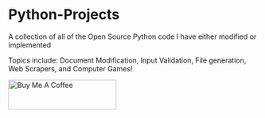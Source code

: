 # Python-Projects
A collection of all of the Open Source Python code I have either modified or implemented

Topics include: Document Modification, Input Validation, File generation, Web Scrapers, and Computer Games!

<a href="https://www.buymeacoffee.com/glenlarkin" target="_blank"><img src="https://cdn.buymeacoffee.com/buttons/v2/default-red.png" alt="Buy Me A Coffee" style="height: 60px !important;width: 217px !important;" ></a>
